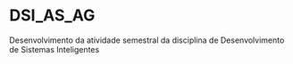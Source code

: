 # DSI_AS_AG
Desenvolvimento da atividade semestral da disciplina de Desenvolvimento de Sistemas Inteligentes  
